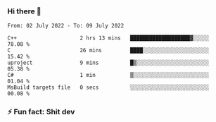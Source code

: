 ### Hi there 👋
<!--START_SECTION:waka-->

```text
From: 02 July 2022 - To: 09 July 2022

C++                    2 hrs 13 mins   ███████████████████▓░░░░░   78.08 %
C                      26 mins         ████░░░░░░░░░░░░░░░░░░░░░   15.42 %
uproject               9 mins          █▒░░░░░░░░░░░░░░░░░░░░░░░   05.38 %
C#                     1 min           ▒░░░░░░░░░░░░░░░░░░░░░░░░   01.04 %
MsBuild targets file   0 secs          ░░░░░░░░░░░░░░░░░░░░░░░░░   00.08 %
```

<!--END_SECTION:waka-->
<!--
**TG4LAaron/TG4LAaron** is a ✨ _special_ ✨ repository because its `README.md` (this file) appears on your GitHub profile.

Here are some ideas to get you started:

- 🔭 I’m currently working on ...
- 🌱 I’m currently learning ...
- 👯 I’m looking to collaborate on ...
- 🤔 I’m looking for help with ...
- 💬 Ask me about ...
- 📫 How to reach me: ...
- 😄 Pronouns: ...
- ⚡ Fun fact: ...
-->
### ⚡ Fun fact: Shit dev
